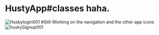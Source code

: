 # HustyApp#classes haha.

![Huskylogin001](https://github.com/GMurira/HustyApp/assets/118381779/3114e9eb-3ebf-41dd-8895-45a763cecfc4)
#Still Working on the navigation and the other app icons
![huskySignup001](https://github.com/GMurira/HustyApp/assets/118381779/246b77b4-2015-46d1-ad04-2307f91444ce)
